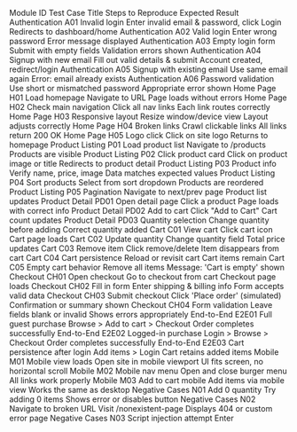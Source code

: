 Module	ID	Test Case Title	Steps to Reproduce	Expected Result
Authentication	A01	Invalid login	Enter invalid email & password, click Login	Redirects to dashboard/home
Authentication	A02	Valid login	Enter wrong password	Error message displayed
Authentication	A03	Empty login form	Submit with empty fields	Validation errors shown
Authentication	A04	Signup with new email	Fill out valid details & submit	Account created, redirect/login
Authentication	A05	Signup with existing email	Use same email again	Error: email already exists
Authentication	A06	Password validation	Use short or mismatched password	Appropriate error shown
Home Page	H01	Load homepage	Navigate to URL	Page loads without errors
Home Page	H02	Check main navigation	Click all nav links	Each link routes correctly
Home Page	H03	Responsive layout	Resize window/device view	Layout adjusts correctly
Home Page	H04	Broken links	Crawl clickable links	All links return 200 OK
Home Page	H05	Logo click	Click on site logo	Returns to homepage
Product Listing	P01	Load product list	Navigate to /products	Products are visible
Product Listing	P02	Click product card	Click on product image or title	Redirects to product detail
Product Listing	P03	Product info	Verify name, price, image	Data matches expected values
Product Listing	P04	Sort products	Select from sort dropdown	Products are reordered
Product Listing	P05	Pagination	Navigate to next/prev page	Product list updates
Product Detail	PD01	Open detail page	Click a product	Page loads with correct info
Product Detail	PD02	Add to cart	Click "Add to Cart"	Cart count updates
Product Detail	PD03	Quantity selection	Change quantity before adding	Correct quantity added
Cart	C01	View cart	Click cart icon	Cart page loads
Cart	C02	Update quantity	Change quantity field	Total price updates
Cart	C03	Remove item	Click remove/delete	Item disappears from cart
Cart	C04	Cart persistence	Reload or revisit cart	Cart items remain
Cart	C05	Empty cart behavior	Remove all items	Message: 'Cart is empty' shown
Checkout	CH01	Open checkout	Go to checkout from cart	Checkout page loads
Checkout	CH02	Fill in form	Enter shipping & billing info	Form accepts valid data
Checkout	CH03	Submit checkout	Click 'Place order' (simulated)	Confirmation or summary shown
Checkout	CH04	Form validation	Leave fields blank or invalid	Shows errors appropriately
End-to-End	E2E01	Full guest purchase	Browse > Add to cart > Checkout	Order completes successfully
End-to-End	E2E02	Logged-in purchase	Login > Browse > Checkout	Order completes successfully
End-to-End	E2E03	Cart persistence after login	Add items > Login	Cart retains added items
Mobile	M01	Mobile view loads	Open site in mobile viewport	UI fits screen, no horizontal scroll
Mobile	M02	Mobile nav menu	Open and close burger menu	All links work properly
Mobile	M03	Add to cart mobile	Add items via mobile view	Works the same as desktop
Negative Cases	N01	Add 0 quantity	Try adding 0 items	Shows error or disables button
Negative Cases	N02	Navigate to broken URL	Visit /nonexistent-page	Displays 404 or custom error page
Negative Cases	N03	Script injection attempt	Enter <script> in input	Input is sanitized